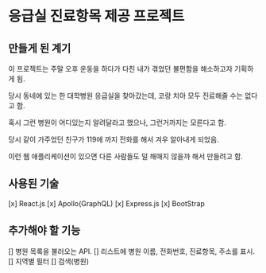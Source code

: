 # 응급실 진료항목 제공 프로젝트

## 만들게 된 계기

이 프로젝트는 주말 오후 운동을 하다가 다친 내가 겪었던 불편함을 해소하고자 기획하게 됨.

당시 동네에 있는 한 대학병원 응급실을 찾아갔는데, 코랑 치아 모두 진료해줄 수는 없다고 함.

혹시 그런 병원이 어디있는지 알려달라고 했으나, 그런거까지는 모른다고 함.

당시 같이 가주었던 친구가 119에 까지 전화를 해서 겨우 알아내게 되었음.

이런 웹 애플리케이션이 있으면 다른 사람들도 덜 해매지 않을까 해서 만들려고 함.

## 사용된 기술

[x] React.js
[x] Apollo(GraphQL)
[x] Express.js
[x] BootStrap

## 추가해야 할 기능

[] 병원 목록을 불러오는 API.
[] 리스트에 병원 이름, 전화번호, 진료항목, 주소를 표시.
[] 지역별 필터
[] 검색(병원)
